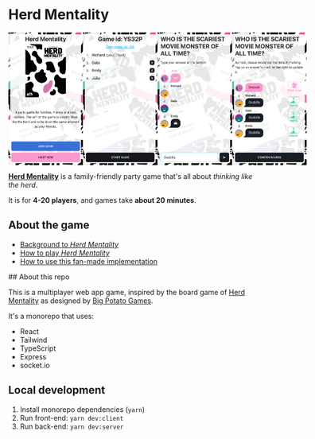 # Herd Mentality

<div style="display: flex; justify-content: space-around;">
  <img alt="Herd Mentality app - homepage" src="./docs/screenshots/herd-mentality-index.png" width="150" />
  <img alt="Herd Mentality app - lobby" src="./docs/screenshots/herd-mentality-lobby.png" width="150" />
  <img alt="Herd Mentality app - answer submission" src="./docs/screenshots/herd-mentality-submission.png" width="150" />
  <img alt="Herd Mentality app - ansewr marking" src="./docs/screenshots/herd-mentality-marking.png" width="150" />
</div>

[**Herd Mentality**](https://bigpotato.co.uk/products/herd-mentality) is a family-friendly party game that's all about _thinking like the herd_.

It is for **4-20 players**, and games take **about 20 minutes**.

## About the game

- [Background to *Herd Mentality*](/docs/WELCOME.md)
- [How to play *Herd Mentality*](/docs/RULES.md)
- [How to use this fan-made implementation](/docs/APP.md)

## About this repo

This is a multiplayer web app game, inspired by the board game of [Herd Mentality](https://bigpotato.co.uk/products/herd-mentality) as designed by [Big Potato Games](https://bigpotato.co.uk/).

It's a monorepo that uses:
- React
- Tailwind
- TypeScript
- Express
- socket.io

## Local development

1. Install monorepo dependencies (`yarn`)
2. Run front-end: `yarn dev:client`
3. Run back-end: `yarn dev:server`